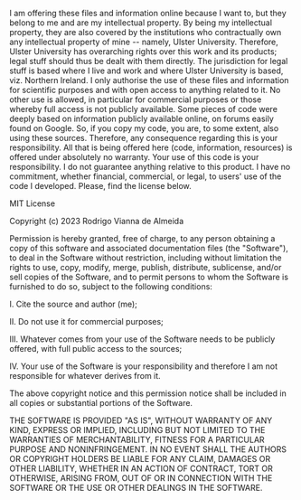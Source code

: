 I am offering these files and information online because I want to, but they belong to me and are my intellectual property. 
By being my intellectual property, they are also covered by the institutions who contractually own any intellectual property of mine -- namely, Ulster University. 
Therefore, Ulster University has overarching rights over this work and its products; legal stuff should thus be dealt with them directly. 
The jurisdiction for legal stuff is based where I live and work and where Ulster University is based, viz. Northern Ireland. 
I only authorise the use of these files and information for scientific purposes and with open access to anything related to it. 
No other use is allowed, in particular for commercial purposes or those whereby full access is not publicly available. 
Some pieces of code were deeply based on information publicly available online, on forums easily found on Google. So, if you copy my code, you are, to some extent, also using these sources. Therefore, any consequence regarding this is your responsibility. 
All that is being offered here (code, information, resources) is offered under absolutely no warranty. Your use of this code is your responsibility. I do not guarantee anything relative to this product. I have no commitment, whether financial, commercial, or legal, to users' use of the code I developed. Please, find the license below.


MIT License

Copyright (c) 2023 Rodrigo Vianna de Almeida

Permission is hereby granted, free of charge, to any person obtaining a copy
of this software and associated documentation files (the "Software"), to deal
in the Software without restriction, including without limitation the rights
to use, copy, modify, merge, publish, distribute, sublicense, and/or sell
copies of the Software, and to permit persons to whom the Software is
furnished to do so, subject to the following conditions: 

I.    Cite the source and author (me);

II.   Do not use it for commercial purposes;

III.  Whatever comes from your use of the Software needs to be publicly offered, with full public access to the sources;

IV.   Your use of the Software is your responsibility and therefore I am not responsible for whatever derives from it.

The above copyright notice and this permission notice shall be included in all
copies or substantial portions of the Software.

THE SOFTWARE IS PROVIDED "AS IS", WITHOUT WARRANTY OF ANY KIND, EXPRESS OR
IMPLIED, INCLUDING BUT NOT LIMITED TO THE WARRANTIES OF MERCHANTABILITY,
FITNESS FOR A PARTICULAR PURPOSE AND NONINFRINGEMENT. IN NO EVENT SHALL THE
AUTHORS OR COPYRIGHT HOLDERS BE LIABLE FOR ANY CLAIM, DAMAGES OR OTHER
LIABILITY, WHETHER IN AN ACTION OF CONTRACT, TORT OR OTHERWISE, ARISING FROM,
OUT OF OR IN CONNECTION WITH THE SOFTWARE OR THE USE OR OTHER DEALINGS IN THE
SOFTWARE.
